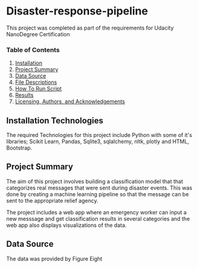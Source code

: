 # Disaster-response-pipeline

This project was completed as part of the requirements for Udacity NanoDegree Certification

### Table of Contents
1. [Installation](#installation)
2. [Project Summary](#Summary)
3. [Data Source](#source)
4. [File Descriptions](#files)
5. [How To Run Script](#script)
5. [Results](#results)
6. [Licensing, Authors, and Acknowledgements](#licensing)

## Installation Technologies <a name="installation"></a>
The required Technologies for this project include Python with some of it's libraries; Scikit Learn, Pandas, Sqlite3, sqlalchemy, nltk, plotly and HTML, Bootstrap.


## Project Summary <a name="Summary"></a>
The aim of this project involves building a classification model that that categorizes real messages that were sent during disaster events. This was done by creating a machine learning pipeline so that the message can be sent to the appropriate relief agency.

The project includes a web app where an emergency worker can input a new messsage and get classification results in several categories and the web app also displays visualizations of the data.

## Data Source <a name="source"></a>
The data was provided by Figure Eight
